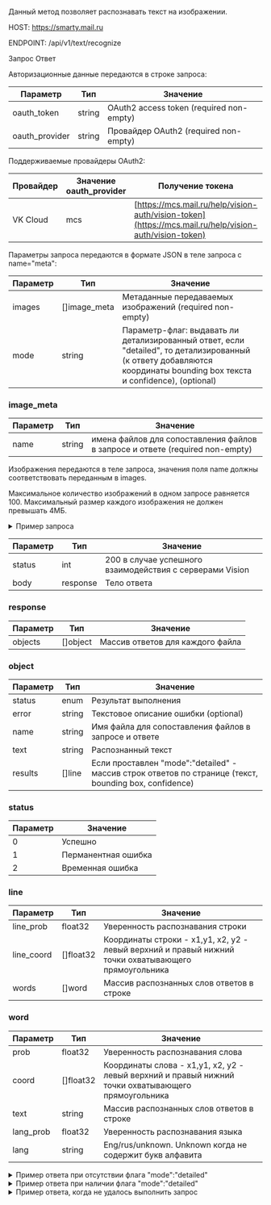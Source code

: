Данный метод позволяет распознавать текст на изображении.

HOST: https://smarty.mail.ru

ENDPOINT: /api/v1/text/recognize

<tabs>
<tablist>
<tab>Запрос</tab>
<tab>Ответ</tab>
</tablist>
<tabpanel>

Авторизационные данные передаются в строке запроса:

| Параметр         | Тип    | Значение                                 |
| ---------------- | ------ | ---------------------------------------- |
| oauth_token      | string | OAuth2 access token (required non-empty) |
| oauth_provider   | string | Провайдер OAuth2 (required non-empty)    |

Поддерживаемые провайдеры OAuth2:

| Провайдер | Значение oauth_provider | Получение токена   | Проекты               |
| --------- | ----------------------- | ------------------ | --------------------- |
| VK Cloud  | mcs                     | [https://mcs.mail.ru/help/vision-auth/vision-token](https://mcs.mail.ru/help/vision-auth/vision-token)   | Все клиенты VK Cloud           |

Параметры запроса передаются в формате JSON в теле запроса с name="meta":

| Параметр | Тип          | Значение                                                 |
| -------- | ------------ | -------------------------------------------------------- |
| images   | []image_meta | Метаданные передаваемых изображений (required non-empty) |
| mode     | string       | Параметр-флаг: выдавать ли детализированный ответ, если "detailed", то детализированный (к ответу добавляются координаты bounding box текста и confidence), (optional) |

### image_meta

| Параметр | Тип | Значение |
| ------------ | ------- | -------------|
| name         | string  | имена файлов для сопоставления файлов в запросе и ответе (required non-empty) |

Изображения передаются в теле запроса, значения поля name должны соответствовать переданным в images.

Максимальное количество изображений в одном запросе равняется 100. Максимальный размер каждого изображения не должен превышать 4МБ.

<details>
  <summary markdown="span">Пример запроса</summary>

```
POST /api/v1/text/recognize?oauth_provider=mcs&oauth_token=123 HTTP/1.1

Content-Type: multipart/form-data; boundary=----WebKitFormBoundaryfCqTBHeLZlsicvMp

------WebKitFormBoundaryfCqTBHeLZlsicvMp
Content-Disposition: form-data; name="file_0"; filename=""
Content-Type: image/jpeg

000000000000000000000000000
000000000000000000000000000
000000000000000000000000000
------WebKitFormBoundaryfCqTBHeLZlsicvMp
Content-Disposition: form-data; name="file_1"; filename=""
Content-Type: image/jpeg

111111111111111111111111111
111111111111111111111111111
111111111111111111111111111
------WebKitFormBoundaryfCqTBHeLZlsicvMp
Content-Disposition: form-data; name="meta"

{"images":[{"name":"file_0"},{"name":"file_1"}]}
------WebKitFormBoundaryfCqTBHeLZlsicvMp--

```
</details>

</tabpanel>
<tabpanel>

| Параметр | Тип    | Значение                                              |
| ------------ | --------   | --------------------------------------------------------- |
| status     | int      | 200 в случае успешного взаимодействия с серверами Vision  |
| body       | response | Тело ответа                                               |

### response

| Параметр | Тип        | Значение                         |
| -------- | ---------- | -------------------------------- |
| objects  | []object   | Массив ответов для каждого файла |

### object

| Параметр   | Тип    | Значение                                              |
| ---------- | ------ | ----------------------------------------------------- |
| status     | enum   | Результат выполнения                                  |
| error      | string | Текстовое описание ошибки (optional)                  |
| name       | string | Имя файла для сопоставления файлов в запросе и ответе |
| text       | string | Распознанный текст                                    |
| results    | []line | Если проставлен "mode":"detailed" - массив строк ответов по странице (текст, bounding box, confidence) |

### status

| Параметр     | Значение            |
| ------------ | ------------------- |
| 0            | Успешно             |
| 1            | Перманентная ошибка |
| 2            | Временная ошибка    |

### line

| Параметр     | Тип       | Значение                                  |
| ------------ | --------- | ----------------------------------------- |
| line_prob    | float32   | Уверенность распознавания строки          |
| line_coord   | []float32 | Координаты строки - x1,y1, x2, y2 - левый верхний и правый нижний точки охватывающего прямоугольника                                     |
| words        | []word    | Массив распознанных слов ответов в строке |

### word

| Параметр    | Тип       | Значение                                                  |
| ----------- | --------- | --------------------------------------------------------- |
| prob        | float32   | Уверенность распознавания слова                           |
| coord       | []float32 | Координаты слова - x1,y1, x2, y2 - левый верхний и правый нижний точки охватывающего прямоугольника                                                    |
| text        | string    | Массив распознанных слов ответов в строке                 |
| lang_prob   | float32   | Уверенность распознавания языка                           |
| lang        | string    | Eng/rus/unknown. Unknown когда не содержит букв алфавита  |

<details>
  <summary markdown="span">Пример ответа при отсутствии флага "mode":"detailed"</summary>

```json
{
    "status":200,
    "body":
    { 
     "objects":[
     {
         "status":0,
         "name":"file_0",
         "text":"some text"
     }
}
```
</details>

<details>
  <summary markdown="span">Пример ответа при наличии флага  "mode":"detailed"</summary>

```json
{
    "status":200,
    "body":
    {        
     "objects":[
     {
         "status":0,
         "name":"file_0",
         "results":[{
               "words":[{"coord":[201,159,291,204],"prob":0.9952,"text":"you!","lang_prob":0.9998,"lang":"eng"}, ...],
               "line_prob":0.8123,
               "line_coord":[18,155,291,201]
                     }, ...]
     }
}
```
</details>

<details>
  <summary markdown="span">Пример ответа, когда не удалось выполнить запрос</summary>

```json
{
    "status":500,
    "body":"Internal Server Error",
    "htmlencoded":false,
    "last_modified":0
}
```
</details>

</tabpanel>
</tabs>
